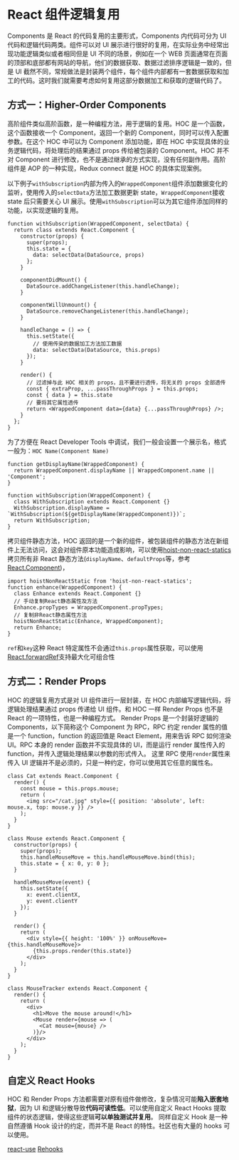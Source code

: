 # React 组件逻辑复用

Components 是 React 的代码复用的主要形式，Components 内代码可分为 UI 代码和逻辑代码两类。组件可以对 UI 展示进行很好的复用，在实际业务中经常出现功能逻辑类似或者相同但是 UI 不同的场景，例如在一个 WEB 页面通常在页面的顶部和底部都有网站的导航，他们的数据获取、数据过滤排序逻辑是一致的，但是 UI 截然不同，常规做法是封装两个组件，每个组件内部都有一套数据获取和加工的代码。这时我们就需要考虑如何复用这部分数据加工和获取的逻辑代码了。

## 方式一：Higher-Order Components

高阶组件类似高阶函数，是一种编程方法，用于逻辑的复用。HOC 是一个函数，这个函数接收一个 Component，返回一个新的 Component，同时可以传入配置参数。在这个 HOC 中可以为 Component 添加功能，即在 HOC 中实现具体的业务逻辑代码，将处理后的结果通过 props 传给被包装的 Component。HOC 并不对 Component 进行修改，也不是通过继承的方式实现，没有任何副作用。高阶组件是 AOP 的一种实现，Redux connect 就是 HOC 的具体实现案例。

以下例子`withSubscription`内部为传入的`WrappedComponent`组件添加数据变化的监听，使用传入的`selectData`方法加工数据更新 state，`WrappedComponent`接收 state 后只需要关心 UI 展示。使用`withSubscription`可以为其它组件添加同样的功能，以实现逻辑的复用。

```JSX
function withSubscription(WrappedComponent, selectData) {
  return class extends React.Component {
    constructor(props) {
      super(props);
      this.state = {
        data: selectData(DataSource, props)
      };
    }

    componentDidMount() {
      DataSource.addChangeListener(this.handleChange);
    }

    componentWillUnmount() {
      DataSource.removeChangeListener(this.handleChange);
    }

    handleChange = () => {
      this.setState({
        // 使用传染的数据加工方法加工数据
        data: selectData(DataSource, this.props)
      });
    }

    render() {
      // 过滤掉与此 HOC 相关的 props，且不要进行透传，将无关的 props 全部透传
      const { extraProp, ...passThroughProps } = this.props;
      const { data } = this.state
      // 要将其它属性透传
      return <WrappedComponent data={data} {...passThroughProps} />;
    }
  };
}
```

为了方便在 React Developer Tools 中调试，我们一般会设置一个展示名，格式一般为：`HOC Name(Component Name)`

```JSX
function getDisplayName(WrappedComponent) {
  return WrappedComponent.displayName || WrappedComponent.name || 'Component';
}

function withSubscription(WrappedComponent) {
  class WithSubscription extends React.Component {}
  WithSubscription.displayName = `WithSubscription(${getDisplayName(WrappedComponent)})`;
  return WithSubscription;
}
```

拷贝组件静态方法，HOC 返回的是一个新的组件，被包装组件的静态方法在新组件上无法访问，这会对组件原本功能造成影响，可以使用[hoist-non-react-statics](https://github.com/mridgway/hoist-non-react-statics)拷贝所有非 React 静态方法(`displayName`、`defaultProps`等，参考[React.Component](https://reactjs.org/docs/react-component.html))，

```JSX
import hoistNonReactStatic from 'hoist-non-react-statics';
function enhance(WrappedComponent) {
  class Enhance extends React.Component {}
  // 手动复制React静态属性及方法
  Enhance.propTypes = WrappedComponent.propTypes;
  // 复制非React静态属性方法
  hoistNonReactStatic(Enhance, WrappedComponent);
  return Enhance;
}
```

`ref`和`key`这种 React 特定属性不会通过`this.props`属性获取，可以使用[React.forwardRef](./Base/Refs.md)支持最大化可组合性

## 方式二：Render Props

HOC 的逻辑复用方式是对 UI 组件进行一层封装，在 HOC 内部编写逻辑代码，将逻辑处理结果通过 props 传递给 UI 组件。和 HOC 一样 Render Props 也不是 React 的一项特性，也是一种编程方式。
Render Props 是一个封装好逻辑的 Components，以下简称这个 Component 为 RPC，RPC 约定 render 属性的值是一个 function，function 的返回值是 React Element，用来告诉 RPC 如何渲染 UI。RPC 本身的 render 函数并不实现具体的 UI，而是运行 render 属性传入的 function，并传入逻辑处理结果以参数的形式传入。
这里 RPC 使用`render`属性来传入 UI 逻辑并不是必须的，只是一种约定，你可以使用其它任意的属性名。

```JSX
class Cat extends React.Component {
  render() {
    const mouse = this.props.mouse;
    return (
      <img src="/cat.jpg" style={{ position: 'absolute', left: mouse.x, top: mouse.y }} />
    );
  }
}

class Mouse extends React.Component {
  constructor(props) {
    super(props);
    this.handleMouseMove = this.handleMouseMove.bind(this);
    this.state = { x: 0, y: 0 };
  }

  handleMouseMove(event) {
    this.setState({
      x: event.clientX,
      y: event.clientY
    });
  }

  render() {
    return (
      <div style={{ height: '100%' }} onMouseMove={this.handleMouseMove}>
        {this.props.render(this.state)}
      </div>
    );
  }
}

class MouseTracker extends React.Component {
  render() {
    return (
      <div>
        <h1>Move the mouse around!</h1>
        <Mouse render={mouse => (
          <Cat mouse={mouse} />
        )}/>
      </div>
    );
  }
}
```

## 自定义 React Hooks

HOC 和 Render Props 方法都需要对原有组件做修改，复杂情况可能**陷入嵌套地狱**，因为 UI 和逻辑分散导致**代码可读性低**。可以使用自定义 React Hooks 提取组件的状态逻辑，使得这些逻辑**可以单独测试并复用**。
同样自定义 Hook 是一种自然遵循 Hook 设计的约定，而并不是 React 的特性。社区也有大量的 hooks 可以使用。

[react-use](https://github.com/streamich/react-use)
[Rehooks](https://github.com/rehooks)
